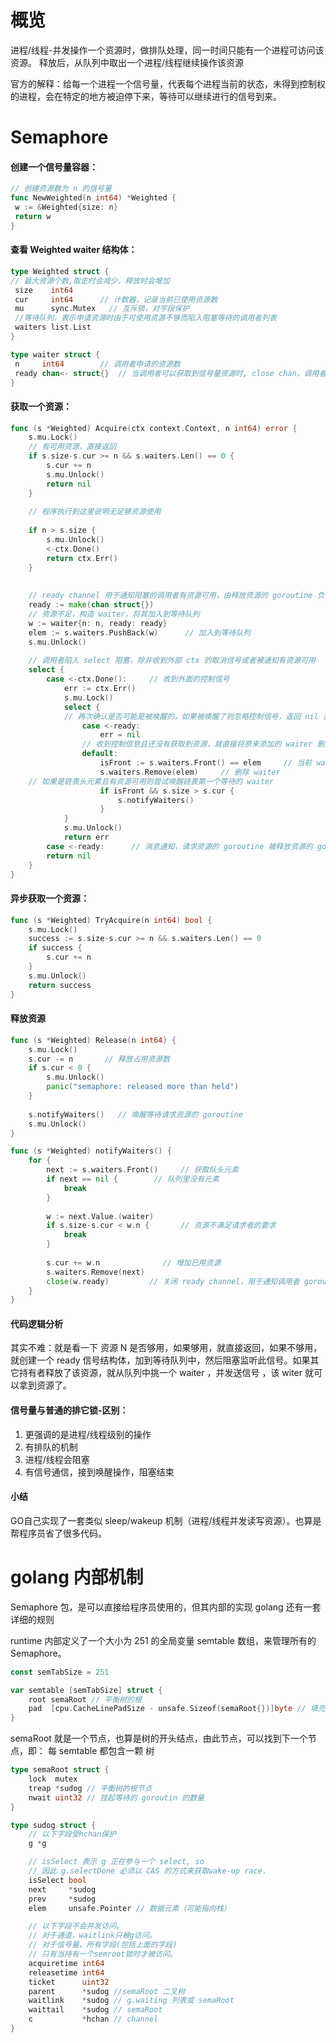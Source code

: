 # 概览

进程/线程-并发操作一个资源时，做排队处理，同一时间只能有一个进程可访问该资源。
释放后，从队列中取出一个进程/线程继续操作该资源

官方的解释：给每一个进程一个信号量，代表每个进程当前的状态，未得到控制权的进程，会在特定的地方被迫停下来，等待可以继续进行的信号到来。


# Semaphore

#### 创建一个信号量容器：

```go
// 创建资源数为 n 的信号量
func NewWeighted(n int64) *Weighted {
 w := &Weighted{size: n}
 return w
}
```

#### 查看 Weighted  waiter 结构体：

```go
type Weighted struct {
// 最大资源个数,取走时会减少，释放时会增加
 size    int64
 cur     int64      // 计数器，记录当前已使用资源数
 mu      sync.Mutex   // 互斥锁，对字段保护
 //等待队列，表示申请资源时由于可使用资源不够而陷入阻塞等待的调用者列表
 waiters list.List  
}
```

```go
type waiter struct {
 n     int64        // 调用者申请的资源数
 ready chan<- struct{}  // 当调用者可以获取到信号量资源时, close chan，调用者便会收到通知，成功返回
}
```

#### 获取一个资源：
```go
func (s *Weighted) Acquire(ctx context.Context, n int64) error {
	s.mu.Lock()
	// 有可用资源，直接返回
	if s.size-s.cur >= n && s.waiters.Len() == 0 {
		s.cur += n
		s.mu.Unlock()
		return nil
	}
	
	// 程序执行到这里说明无足够资源使用
	
	if n > s.size {
		s.mu.Unlock()
		<-ctx.Done()
		return ctx.Err()
	}
	
	
	// ready channel 用于通知阻塞的调用者有资源可用，由释放资源的 goroutine 负责 close，起到消息通知的作用
	ready := make(chan struct{})
	// 资源不足，构造 waiter，将其加入到等待队列
	w := waiter{n: n, ready: ready}
	elem := s.waiters.PushBack(w)      // 加入到等待队列
	s.mu.Unlock()
	
	// 调用者陷入 select 阻塞，除非收到外部 ctx 的取消信号或者被通知有资源可用
	select {
		case <-ctx.Done():     // 收到外面的控制信号
			err := ctx.Err()
			s.mu.Lock()
			select {
			// 再次确认是否可能是被唤醒的，如果被唤醒了则忽略控制信号，返回 nil 表示成功
				case <-ready:    
					err = nil
				// 收到控制信息且还没有获取到资源，就直接将原来添加的 waiter 删除掉
				default:      
					isFront := s.waiters.Front() == elem     // 当前 waiter 是否是链表头元素
					s.waiters.Remove(elem)     // 删除 waiter
	// 如果是链表头元素且有资源可用则尝试唤醒链表第一个等待的 waiter				
					if isFront && s.size > s.cur {    
						s.notifyWaiters()
					}
			}
			s.mu.Unlock()
			return err
		case <-ready:      // 消息通知，请求资源的 goroutine 被释放资源的 goroutine 唤醒了
		return nil
	}
}
```

#### 异步获取一个资源：

```go
func (s *Weighted) TryAcquire(n int64) bool {
	s.mu.Lock()
	success := s.size-s.cur >= n && s.waiters.Len() == 0
	if success {
		s.cur += n
	}
	s.mu.Unlock()
	return success
}
```

#### 释放资源
```go
func (s *Weighted) Release(n int64) {
	s.mu.Lock()
	s.cur -= n       // 释放占用资源数
	if s.cur < 0 {
		s.mu.Unlock()
		panic("semaphore: released more than held")
	}
	
	s.notifyWaiters()   // 唤醒等待请求资源的 goroutine
	s.mu.Unlock()
}
```

```go
func (s *Weighted) notifyWaiters() {
	for {
		next := s.waiters.Front()     // 获取队头元素
		if next == nil {        // 队列里没有元素
			break
		}
	
		w := next.Value.(waiter)
		if s.size-s.cur < w.n {       // 资源不满足请求者的要求
			break
		}
		
		s.cur += w.n              // 增加已用资源
		s.waiters.Remove(next)
		close(w.ready)         // 关闭 ready channel，用于通知调用者 goroutine 已经获取到资源，继续运行
	}
}
```


#### 代码逻辑分析

其实不难：就是看一下 资源 N 是否够用，如果够用，就直接返回，如果不够用，就创建一个 ready 信号结构体，加到等待队列中，然后阻塞监听此信号。如果其它持有者释放了该资源，就从队列中挑一个 waiter ，并发送信号 ，该  witer 就可以拿到资源了。

#### 信号量与普通的排它锁-区别：
1. 更强调的是进程/线程级别的操作
2. 有排队的机制
3. 进程/线程会阻塞
4. 有信号通信，接到唤醒操作，阻塞结束



#### 小结

GO自己实现了一套类似  sleep/wakeup 机制（进程/线程并发读写资源）。也算是帮程序员省了很多代码。


#  golang 内部机制


Semaphore 包，是可以直接给程序员使用的，但其内部的实现 golang 还有一套详细的规则

runtime 内部定义了一个大小为 251 的全局变量 semtable 数组，来管理所有的 Semaphore。
```go
const semTabSize = 251

var semtable [semTabSize] struct {
	root semaRoot // 平衡树的根
	pad  [cpu.CacheLinePadSize - unsafe.Sizeof(semaRoot{})]byte // 填充位
}
```


semaRoot 就是一个节点，也算是树的开头结点，由此节点，可以找到下一个节点，即：
每 semtable 都包含一颗 树

```go
type semaRoot struct {
    lock  mutex
    treap *sudog // 平衡树的根节点
    nwait uint32 // 挂起等待的 goroutin 的数量
}
```


```go
type sudog struct {
	// 以下字段受hchan保护
	g *g

	// isSelect 表示 g 正在参与一个 select, so
	// 因此 g.selectDone 必须以 CAS 的方式来获取wake-up race.
	isSelect bool
	next     *sudog
	prev     *sudog
	elem     unsafe.Pointer // 数据元素（可能指向栈）

	// 以下字段不会并发访问。
	// 对于通道，waitlink只被g访问。
	// 对于信号量，所有字段(包括上面的字段)
	// 只有当持有一个semroot锁时才被访问。
	acquiretime int64
	releasetime int64
	ticket      uint32
	parent      *sudog //semaRoot 二叉树
	waitlink    *sudog // g.waiting 列表或 semaRoot
	waittail    *sudog // semaRoot
	c           *hchan // channel
}

```